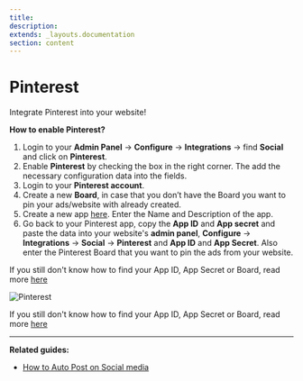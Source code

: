 ```yaml
---
title:
description:
extends: _layouts.documentation
section: content
---
```


# Pinterest

Integrate Pinterest into your website! 

**How to enable Pinterest?**
1. Login  to your **Admin Panel** -> **Configure** -> **Integrations** ->  find **Social** and click on **Pinterest**. 
2. Enable **Pinterest** by checking the box in the right corner. The add the necessary configuration data into the fields. 
3. Login to your **Pinterest account**.
4. Create a new **Board**, in case that you don’t have the Board you want to pin your ads/website with already created.
5. Create a new app  [here](https://developers.pinterest.com/apps/). Enter the Name and Description of the app.
6. Go back to your Pinterest app, copy the **App ID** and **App secret** and paste the data into your website's **admin panel**, **Configure** -> **Integrations** -> **Social** -> **Pinterest** and  **App ID** and **App Secret**. Also enter the Pinterest Board that you want to pin the ads from your website.

If you still don't know how to find your App ID, App Secret or Board, read more [here](https://developers.pinterest.com/docs/api/overview/?)

![Pinterest](/assets/images/pinterest.png)

If you still don't know how to find your App ID, App Secret or Board, read more [here](https://developers.pinterest.com/docs/api/overview/?)


---

**Related guides:**

-   [How to Auto Post on Social media](/docs/publilsh-options-auto-post-on-social-media)

